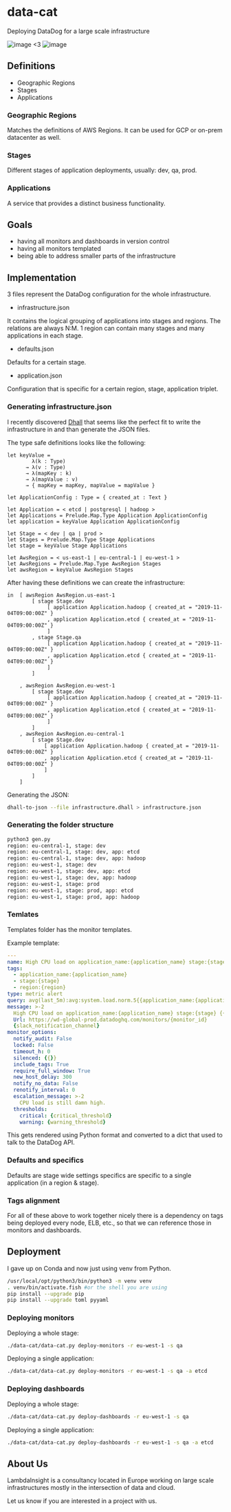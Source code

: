 # data-cat

Deploying DataDog for a large scale infrastructure

![image](imgs/cat.svg) <3 ![image](imgs/dd.svg)

## Definitions

- Geographic Regions
- Stages
- Applications

### Geographic Regions

Matches the definitions of AWS Regions. It can be used for GCP or on-prem datacenter as well.

### Stages

Different stages of application deployments, usually: dev, qa, prod.

### Applications

A service that provides a distinct business functionality. 

## Goals

- having all monitors and dashboards in version control
- having all monitors templated 
- being able to address smaller parts of the infrastructure

## Implementation

3 files represent the DataDog configuration for the whole infrastructure.

- infrastructure.json

It contains the logical grouping of applications into stages and regions. The relations are always N:M. 1 region can contain many stages and many applications in each stage.

- defaults.json

Defaults for a certain stage.

- application.json

Configuration that is specific for a certain region, stage, application triplet.

### Generating infrastructure.json

I recently discovered [Dhall](https://dhall-lang.org) that seems like the perfect fit to write the infrastructure in and than generate the JSON files.

The type safe definitions looks like the following:

```Dhall
let keyValue =
        λ(k : Type)
      → λ(v : Type)
      → λ(mapKey : k)
      → λ(mapValue : v)
      → { mapKey = mapKey, mapValue = mapValue }

let ApplicationConfig : Type = { created_at : Text } 

let Application = < etcd | postgresql | hadoop >
let Applications = Prelude.Map.Type Application ApplicationConfig
let application = keyValue Application ApplicationConfig

let Stage = < dev | qa | prod >
let Stages = Prelude.Map.Type Stage Applications
let stage = keyValue Stage Applications

let AwsRegion = < us-east-1 | eu-central-1 | eu-west-1 >
let AwsRegions = Prelude.Map.Type AwsRegion Stages
let awsRegion = keyValue AwsRegion Stages
```

After having these definitions we can create the infrastructure:

```Dhall
in  [ awsRegion AwsRegion.us-east-1
        [ stage Stage.dev
             [ application Application.hadoop { created_at = "2019-11-04T09:00:00Z" } 
             , application Application.etcd { created_at = "2019-11-04T09:00:00Z" } 
             ]
        , stage Stage.qa
             [ application Application.hadoop { created_at = "2019-11-04T09:00:00Z" } 
             , application Application.etcd { created_at = "2019-11-04T09:00:00Z" } 
             ]
        ]
        
    , awsRegion AwsRegion.eu-west-1
        [ stage Stage.dev
             [ application Application.hadoop { created_at = "2019-11-04T09:00:00Z" } 
             , application Application.etcd { created_at = "2019-11-04T09:00:00Z" } 
             ]
        ]
    , awsRegion AwsRegion.eu-central-1
        [ stage Stage.dev
            [ application Application.hadoop { created_at = "2019-11-04T09:00:00Z" } 
            , application Application.etcd { created_at = "2019-11-04T09:00:00Z" } 
            ]
        ]
    ]
```

Generating the JSON:

```bash
dhall-to-json --file infrastructure.dhall > infrastructure.json
```

### Generating the folder structure

```Bash
python3 gen.py                                                                        
region: eu-central-1, stage: dev
region: eu-central-1, stage: dev, app: etcd
region: eu-central-1, stage: dev, app: hadoop
region: eu-west-1, stage: dev
region: eu-west-1, stage: dev, app: etcd
region: eu-west-1, stage: dev, app: hadoop
region: eu-west-1, stage: prod
region: eu-west-1, stage: prod, app: etcd
region: eu-west-1, stage: prod, app: hadoop
```

### Temlates

Templates folder has the monitor templates. 

Example template:

```YAML
---
name: High CPU load on application_name:{application_name} stage:{stage} {{{{host.name}}}} / {{{{host.ip}}}}
tags:
  - application_name:{application_name}
  - stage:{stage}
  - region:{region}
type: metric alert
query: avg(last_5m):avg:system.load.norm.5{{application_name:{application_name},stage:{stage}}} by {{host}} > {critical_threshold}
message: >-2
  High CPU load on application_name:{application_name} stage:{stage} {{{{host.name}}}} / {{{{host.ip}}}} for 5 consecutive minutes on this node.
  Url: https://wd-global-prod.datadoghq.com/monitors/{monitor_id}
  {slack_notification_channel}
monitor_options:
  notify_audit: False
  locked: False
  timeout_h: 0
  silenced: {{}}
  include_tags: True
  require_full_window: True
  new_host_delay: 300
  notify_no_data: False
  renotify_interval: 0
  escalation_message: >-2
    CPU load is still damn high.
  thresholds:
    critical: {critical_threshold}
    warning: {warning_threshold}
```

This gets rendered using Python format and converted to a dict that used to talk to the DataDog API.

### Defaults and specifics

Defaults are stage wide settings specifics are specific to a single application (in a region & stage).

### Tags alignment

For all of these above to work together nicely there is a dependency on tags being deployed every node, ELB, etc., so that we can reference those in monitors and dashboards.

## Deployment

I gave up on Conda and now just using venv from Python.

```Bash
/usr/local/opt/python3/bin/python3 -m venv venv
. venv/bin/activate.fish #or the shell you are using
pip install --upgrade pip
pip install --upgrade toml pyyaml
```

### Deploying monitors

Deploying a whole stage:

```bash
./data-cat/data-cat.py deploy-monitors -r eu-west-1 -s qa 
```

Deploying a single application:

```bash
./data-cat/data-cat.py deploy-monitors -r eu-west-1 -s qa -a etcd
```

### Deploying dashboards

Deploying a whole stage:

```bash
./data-cat/data-cat.py deploy-dashboards -r eu-west-1 -s qa 
```

Deploying a single application:

```bash
./data-cat/data-cat.py deploy-dashboards -r eu-west-1 -s qa -a etcd
```

## About Us

LambdaInsight is a consultancy located in Europe working on large scale infrastructures mostly in the intersection of data and cloud.

Let us know if you are interested in a project with us.

